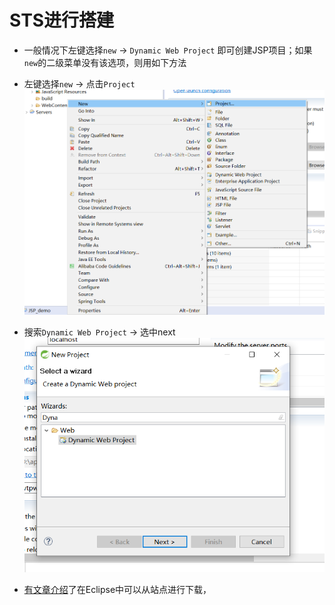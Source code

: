 # STS进行搭建
* 一般情况下左键选择`new` -> `Dynamic Web Project` 即可创建JSP项目；如果`new`的二级菜单没有该选项，则用如下方法
* 左键选择`new` -> 点击`Project` 
![](./../../../../img/JSP/JSP环境搭建1.png)

* 搜索`Dynamic Web Project` -> 选中next
![](./../../../../img/JSP/JSP环境搭建2.png)

* [有文章介绍](https://blog.csdn.net/x1538644319/article/details/107812929)了在Eclipse中可以从站点进行下载，









